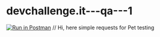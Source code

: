 # devchallenge.it---qa---1
[![Run in Postman](https://run.pstmn.io/button.svg)](https://app.getpostman.com/run-collection/10681f515a13fe94eb2b) // Hi, here simple requests for Pet testing
